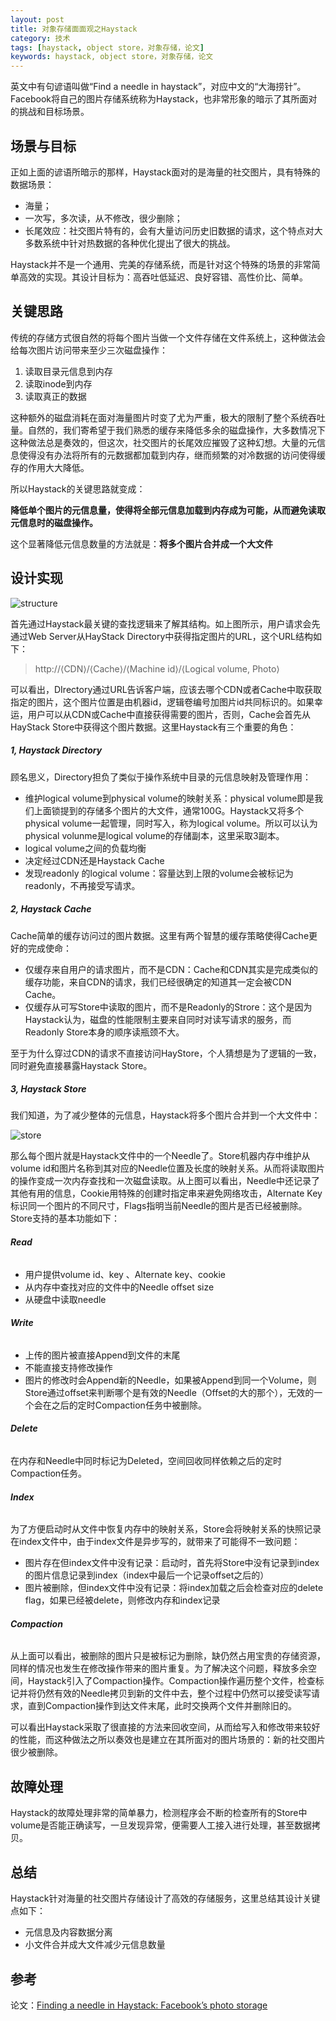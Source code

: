 ```yaml
---
layout: post
title: 对象存储面面观之Haystack
category: 技术
tags: [haystack, object store，对象存储，论文]
keywords: haystack, object store，对象存储，论文
---
```




英文中有句谚语叫做“Find a needle in haystack”，对应中文的“大海捞针”。Facebook将自己的图片存储系统称为Haystack，也非常形象的暗示了其所面对的挑战和目标场景。



## **场景与目标**

正如上面的谚语所暗示的那样，Haystack面对的是海量的社交图片，具有特殊的数据场景：

- 海量；
- 一次写，多次读，从不修改，很少删除；
- 长尾效应：社交图片特有的，会有大量访问历史旧数据的请求，这个特点对大多数系统中针对热数据的各种优化提出了很大的挑战。

Haystack并不是一个通用、完美的存储系统，而是针对这个特殊的场景的非常简单高效的实现。其设计目标为：高吞吐低延迟、良好容错、高性价比、简单。



## **关键思路**

传统的存储方式很自然的将每个图片当做一个文件存储在文件系统上，这种做法会给每次图片访问带来至少三次磁盘操作：

1. 读取目录元信息到内存
2. 读取inode到内存
3. 读取真正的数据

这种额外的磁盘消耗在面对海量图片时变了尤为严重，极大的限制了整个系统吞吐量。自然的，我们寄希望于我们熟悉的缓存来降低多余的磁盘操作，大多数情况下这种做法总是奏效的，但这次，社交图片的长尾效应摧毁了这种幻想。大量的元信息使得没有办法将所有的元数据都加载到内存，继而频繁的对冷数据的访问使得缓存的作用大大降低。

所以Haystack的关键思路就变成：

**降低单个图片的元信息量，使得将全部元信息加载到内存成为可能，从而避免读取元信息时的磁盘操作。**

这个显著降低元信息数量的方法就是：**将多个图片合并成一个大文件**





## **设计实现**

![structure](http://catkang.github.io/assets/img/haystack/structure.png)

首先通过Haystack最关键的查找逻辑来了解其结构。如上图所示，用户请求会先通过Web Server从HayStack Directory中获得指定图片的URL，这个URL结构如下：

> http://⟨CDN⟩/⟨Cache⟩/⟨Machine id⟩/⟨Logical volume, Photo⟩

可以看出，DIrectory通过URL告诉客户端，应该去哪个CDN或者Cache中取获取指定的图片，这个图片位置是由机器id，逻辑卷编号加图片id共同标识的。如果幸运，用户可以从CDN或Cache中直接获得需要的图片，否则，Cache会首先从HayStack Store中获得这个图片数据。这里Haystack有三个重要的角色：

##### **1, Haystack Directory**

顾名思义，Directory担负了类似于操作系统中目录的元信息映射及管理作用：

- 维护logical volume到physical volume的映射关系：physical volume即是我们上面锁提到的存储多个图片的大文件，通常100G。Haystack又将多个physical volume一起管理，同时写入，称为logical volume。所以可以认为physical volunme是logical volume的存储副本，这里采取3副本。
- logical volume之间的负载均衡
- 决定经过CDN还是Haystack Cache
- 发现readonly 的logical volume：容量达到上限的volume会被标记为readonly，不再接受写请求。

##### **2, Haystack Cache**

Cache简单的缓存访问过的图片数据。这里有两个智慧的缓存策略使得Cache更好的完成使命：

- 仅缓存来自用户的请求图片，而不是CDN：Cache和CDN其实是完成类似的缓存功能，来自CDN的请求，我们已经很确定的知道其一定会被CDN Cache。
- 仅缓存从可写Store中读取的图片，而不是Readonly的Strore：这个是因为Haystack认为，磁盘的性能限制主要来自同时对读写请求的服务，而Readonly Store本身的顺序读瓶颈不大。

至于为什么穿过CDN的请求不直接访问HayStore，个人猜想是为了逻辑的一致，同时避免直接暴露Haystack Store。

##### **3, Haystack Store**

我们知道，为了减少整体的元信息，Haystack将多个图片合并到一个大文件中：

![store](http://catkang.github.io/assets/img/haystack/store.jpg)

那么每个图片就是Haystack文件中的一个Needle了。Store机器内存中维护从volume id和图片名称到其对应的Needle位置及长度的映射关系。从而将读取图片的操作变成一次内存查找和一次磁盘读取。从上图可以看出，Needle中还记录了其他有用的信息，Cookie用特殊的创建时指定串来避免网络攻击，Alternate Key标识同一个图片的不同尺寸，Flags指明当前Needle的图片是否已经被删除。Store支持的基本功能如下：

###### **Read**

- 用户提供volume id、key 、Alternate key、cookie
- 从内存中查找对应的文件中的Needle offset size
- 从硬盘中读取needle

###### **Write**
- 上传的图片被直接Append到文件的末尾
- 不能直接支持修改操作
- 图片的修改时会Append新的Needle，如果被Append到同一个Volume，则Store通过offset来判断哪个是有效的Needle（Offset的大的那个），无效的一个会在之后的定时Compaction任务中被删除。

###### **Delete**
在内存和Needle中同时标记为Deleted，空间回收同样依赖之后的定时Compaction任务。

###### **Index**
为了方便启动时从文件中恢复内存中的映射关系，Store会将映射关系的快照记录在index文件中，由于index文件是异步写的，就带来了可能得不一致问题：

- 图片存在但index文件中没有记录：启动时，首先将Store中没有记录到index的图片信息记录到index（index中最后一个记录offset之后的）
- 图片被删除，但index文件中没有记录：将index加载之后会检查对应的delete flag，如果已经被delete，则修改内存和index记录




###### **Compaction**

从上面可以看出，被删除的图片只是被标记为删除，缺仍然占用宝贵的存储资源，同样的情况也发生在修改操作带来的图片重复。为了解决这个问题，释放多余空间，Haystack引入了Compaction操作。Compaction操作遍历整个文件，检查标记并将仍然有效的Needle拷贝到新的文件中去，整个过程中仍然可以接受读写请求，直到Compaction操作到达文件末尾，此时交换两个文件并删除旧的。

可以看出Haystack采取了很直接的方法来回收空间，从而给写入和修改带来较好的性能，而这种做法之所以奏效也是建立在其所面对的图片场景的：新的社交图片很少被删除。



## **故障处理**

Haystack的故障处理非常的简单暴力，检测程序会不断的检查所有的Store中volume是否能正确读写，一旦发现异常，便需要人工接入进行处理，甚至数据拷贝。




## **总结**

Haystack针对海量的社交图片存储设计了高效的存储服务，这里总结其设计关键点如下：

- 元信息及内容数据分离
- 小文件合并成大文件减少元信息数量



## **参考**

论文：[Finding a needle in Haystack: Facebook’s photo storage](http://static.usenix.org/event/osdi10/tech/full_papers/Beaver.pdf)

